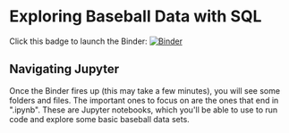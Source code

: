 # Exploring Baseball Data with SQL

Click this badge to launch the Binder:
[![Binder](https://mybinder.org/badge.svg)](https://mybinder.org/v2/gh/kimbrianj/intro-sql/master)

## Navigating Jupyter

Once the Binder fires up (this may take a few minutes), you will see some folders and files. The important ones to focus on are the ones that end in ".ipynb". These are Jupyter notebooks, which you'll be able to use to run code and explore some basic baseball data sets.